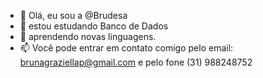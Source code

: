 - 👋 Olá, eu sou a  @Brudesa
- 👀 estou estudando Banco de Dados
- 🌱 aprendendo novas linguagens.
- 📫 Você pode entrar em contato comigo pelo email: brunagraziellap@gmail.com e pelo fone (31) 988248752
